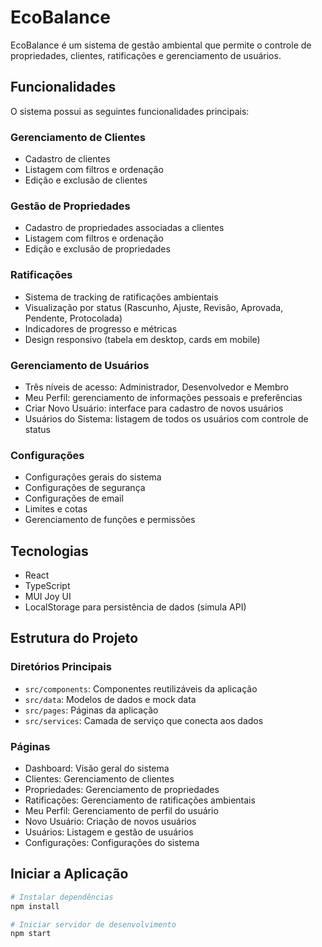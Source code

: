 # EcoBalance

EcoBalance é um sistema de gestão ambiental que permite o controle de propriedades, clientes, ratificações e gerenciamento de usuários.

## Funcionalidades

O sistema possui as seguintes funcionalidades principais:

### Gerenciamento de Clientes
- Cadastro de clientes
- Listagem com filtros e ordenação
- Edição e exclusão de clientes

### Gestão de Propriedades
- Cadastro de propriedades associadas a clientes
- Listagem com filtros e ordenação
- Edição e exclusão de propriedades

### Ratificações
- Sistema de tracking de ratificações ambientais
- Visualização por status (Rascunho, Ajuste, Revisão, Aprovada, Pendente, Protocolada)
- Indicadores de progresso e métricas
- Design responsivo (tabela em desktop, cards em mobile)

### Gerenciamento de Usuários
- Três níveis de acesso: Administrador, Desenvolvedor e Membro
- Meu Perfil: gerenciamento de informações pessoais e preferências
- Criar Novo Usuário: interface para cadastro de novos usuários
- Usuários do Sistema: listagem de todos os usuários com controle de status

### Configurações
- Configurações gerais do sistema
- Configurações de segurança
- Configurações de email
- Limites e cotas
- Gerenciamento de funções e permissões

## Tecnologias

- React
- TypeScript
- MUI Joy UI
- LocalStorage para persistência de dados (simula API)

## Estrutura do Projeto

### Diretórios Principais

- `src/components`: Componentes reutilizáveis da aplicação
- `src/data`: Modelos de dados e mock data
- `src/pages`: Páginas da aplicação
- `src/services`: Camada de serviço que conecta aos dados

### Páginas

- Dashboard: Visão geral do sistema
- Clientes: Gerenciamento de clientes
- Propriedades: Gerenciamento de propriedades
- Ratificações: Gerenciamento de ratificações ambientais
- Meu Perfil: Gerenciamento de perfil do usuário
- Novo Usuário: Criação de novos usuários
- Usuários: Listagem e gestão de usuários
- Configurações: Configurações do sistema

## Iniciar a Aplicação

```bash
# Instalar dependências
npm install

# Iniciar servidor de desenvolvimento
npm start
``` 